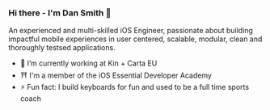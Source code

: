 ### Hi there - I'm Dan Smith 👋
An experienced and multi-skilled iOS Engineer, passionate about building impactful mobile experiences in user centered, scalable, modular, clean and thoroughly testsed applications.
- 🔭 I’m currently working at Kin + Carta EU
- ⛩ I'm a member of the iOS Essential Developer Academy 
- ⚡ Fun fact: I build keyboards for fun and used to be a full time sports coach
